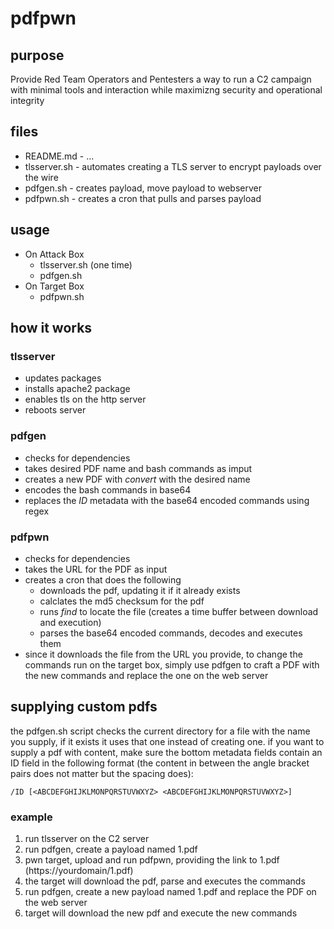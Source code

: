 # pdfpwn

## purpose
Provide Red Team Operators and Pentesters a way to run a C2 campaign with minimal tools and interaction while maximizng security and operational integrity

## files
- README.md - ...
- tlsserver.sh - automates creating a TLS server to encrypt payloads over the wire
- pdfgen.sh - creates payload, move payload to webserver
- pdfpwn.sh - creates a cron that pulls and parses payload

## usage
- On Attack Box
	- tlsserver.sh (one time)
	- pdfgen.sh
- On Target Box
	- pdfpwn.sh

## how it works
### tlsserver
- updates packages
- installs apache2 package
- enables tls on the http server
- reboots server

### pdfgen
- checks for dependencies
- takes desired PDF name and bash commands as imput
- creates a new PDF with *convert* with the desired name
- encodes the bash commands in base64
- replaces the *ID* metadata with the base64 encoded commands using regex

### pdfpwn
- checks for dependencies
- takes the URL for the PDF as input
- creates a cron that does the following
	- downloads the pdf, updating it if it already exists
	- calclates the md5 checksum for the pdf
	- runs *find* to locate the file (creates a time buffer between download and execution)
	- parses the base64 encoded commands, decodes and executes them
- since it downloads the file from the URL you provide, to change the commands run on the target box, simply use pdfgen to craft a PDF with the new commands and replace the one on the web server

## supplying custom pdfs
the pdfgen.sh script checks the current directory for a file with the name you supply, if it exists it uses that one instead of creating one. if you want to supply a pdf with content, make sure the bottom metadata fields contain an ID field in the following format (the content in between the angle bracket pairs does not matter but the spacing does):
```
/ID [<ABCDEFGHIJKLMONPQRSTUVWXYZ> <ABCDEFGHIJKLMONPQRSTUVWXYZ>]
```

### example
1. run tlsserver on the C2 server
2. run pdfgen, create a payload named 1.pdf
3. pwn target, upload and run pdfpwn, providing the link to 1.pdf (https://yourdomain/1.pdf)
4. the target will download the pdf, parse and executes the commands
5. run pdfgen, create a new payload named 1.pdf and replace the PDF on the web server
6. target will download the new pdf and execute the new commands
